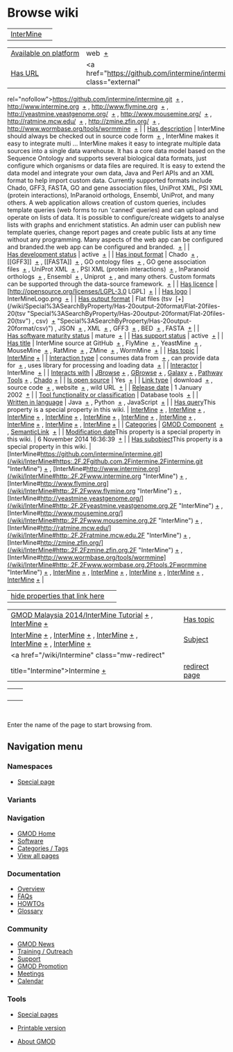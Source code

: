 



<span id="top"></span>




# <span dir="auto">Browse wiki</span>






|                                          |     |
|------------------------------------------|-----|
| [InterMine](/wiki/InterMine "InterMine") |     |

|  |  |
|----|----|
| [Available on platform](/wiki/Property%3AAvailable_on_platform "Property:Available on platform") | <span class="smwb-value">web  <span class="smwsearch">[+](/wiki/Special%3ASearchByProperty/Available-20on-20platform/web "Special%3ASearchByProperty/Available-20on-20platform/web")</span></span> |
| [Has URL](/wiki/Property%3AHas_URL "Property:Has URL") | <span class="smwb-value"><a href="https://github.com/intermine/intermine.git" class="external"
rel="nofollow">https://github.com/intermine/intermine.git</a>  <span class="smwsearch">[+](/wiki/Special%3ASearchByProperty/Has-20URL/https%3A-2F-2Fgithub.com-2Fintermine-2Fintermine.git "Special%3ASearchByProperty/Has-20URL/https%3A-2F-2Fgithub.com-2Fintermine-2Fintermine.git")</span></span> , <span class="smwb-value"><a href="http://www.intermine.org" class="external"
rel="nofollow">http://www.intermine.org</a>  <span class="smwsearch">[+](/wiki/Special%3ASearchByProperty/Has-20URL/http%3A-2F-2Fwww.intermine.org "Special%3ASearchByProperty/Has-20URL/http%3A-2F-2Fwww.intermine.org")</span></span> , <span class="smwb-value"><a href="http://www.flymine.org" class="external"
rel="nofollow">http://www.flymine.org</a>  <span class="smwsearch">[+](/wiki/Special%3ASearchByProperty/Has-20URL/http%3A-2F-2Fwww.flymine.org "Special%3ASearchByProperty/Has-20URL/http%3A-2F-2Fwww.flymine.org")</span></span> , <span class="smwb-value"><a href="http://yeastmine.yeastgenome.org/" class="external"
rel="nofollow">http://yeastmine.yeastgenome.org/</a>  <span class="smwsearch">[+](/wiki/Special%3ASearchByProperty/Has-20URL/http%3A-2F-2Fyeastmine.yeastgenome.org-2F "Special%3ASearchByProperty/Has-20URL/http%3A-2F-2Fyeastmine.yeastgenome.org-2F")</span></span> , <span class="smwb-value"><a href="http://www.mousemine.org/" class="external"
rel="nofollow">http://www.mousemine.org/</a>  <span class="smwsearch">[+](/wiki/Special%3ASearchByProperty/Has-20URL/http%3A-2F-2Fwww.mousemine.org-2F "Special%3ASearchByProperty/Has-20URL/http%3A-2F-2Fwww.mousemine.org-2F")</span></span> , <span class="smwb-value"><a href="http://ratmine.mcw.edu/" class="external"
rel="nofollow">http://ratmine.mcw.edu/</a>  <span class="smwsearch">[+](/wiki/Special%3ASearchByProperty/Has-20URL/http%3A-2F-2Fratmine.mcw.edu-2F "Special%3ASearchByProperty/Has-20URL/http%3A-2F-2Fratmine.mcw.edu-2F")</span></span> , <span class="smwb-value"><a href="http://zmine.zfin.org/" class="external"
rel="nofollow">http://zmine.zfin.org/</a>  <span class="smwsearch">[+](/wiki/Special%3ASearchByProperty/Has-20URL/http%3A-2F-2Fzmine.zfin.org-2F "Special%3ASearchByProperty/Has-20URL/http%3A-2F-2Fzmine.zfin.org-2F")</span></span> , <span class="smwb-value"><a href="http://www.wormbase.org/tools/wormmine" class="external"
rel="nofollow">http://www.wormbase.org/tools/wormmine</a>  <span class="smwsearch">[+](/wiki/Special%3ASearchByProperty/Has-20URL/http%3A-2F-2Fwww.wormbase.org-2Ftools-2Fwormmine "Special%3ASearchByProperty/Has-20URL/http%3A-2F-2Fwww.wormbase.org-2Ftools-2Fwormmine")</span></span> |
| [Has description](/wiki/Property%3AHas_description "Property:Has description") | <span class="smwb-value">InterMine should always be checked out in source code form  <span class="smwsearch">[+](/wiki/Special%3ASearchByProperty/Has-20description/InterMine-20should-20always-20be-20checked-20out-20in-20source-20code-20form "Special%3ASearchByProperty/Has-20description/InterMine-20should-20always-20be-20checked-20out-20in-20source-20code-20form")</span></span> , <span class="smwb-value">InterMine makes it easy to integrate multi<span class="smw-highlighter" data-type="2" state="persistent" data-title="Information"><span class="smwtext"> … </span><span class="smwttcontent">InterMine makes it easy to integrate multiple data sources into a single data warehouse. It has a core data model based on the Sequence Ontology and supports several biological data formats, just configure which organisms or data files are required. It is easy to extend the data model and integrate your own data, Java and Perl APIs and an XML format to help import custom data. Currently supported formats include Chado, GFF3, FASTA, GO and gene association files, UniProt XML, PSI XML (protein interactions), InParanoid orthologs, Ensembl, UniProt, and many others. A web application allows creation of custom queries, includes template queries (web forms to run 'canned' queries) and can upload and operate on lists of data. It is possible to configure/create widgets to analyse lists with graphs and enrichment statistics. An admin user can publish new template queries, change report pages and create public lists at any time without any programming. Many aspects of the web app can be configured and branded.</span></span>the web app can be configured and branded.  <span class="smwsearch">[+](/mediawiki/index.php?title=Special%3ASearchByProperty&x=Has-20description%2FInterMine-20makes-20it-20easy-20to-20integrate-20multiple-20data-20sources-20into-20a-20single-20data-20warehouse.-20It-20has-20a-20core-20data-20model-20based-20on-20the-20Sequence-20Ontology-20and-20supports-20several-20biological-20data-20formats%2C-20just-20configure-20which-20organisms-20or-20data-20files-20are-20required.-20It-20is-20easy-20to-20extend-20the-20data-20model-20and-20integrate-20your-20own-20data%2C-20Java-20and-20Perl-20APIs-20and-20an-20XML-20format-20to-20help-20import-20custom-20data.-20Currently-20supported-20formats-20include-20Chado%2C-20GFF3%2C-20FASTA%2C-20GO-20and-20gene-20association-20files%2C-20UniProt-20XML%2C-20PSI-20XML-20%28protein-20interactions%29%2C-20InParanoid-20orthologs%2C-20Ensembl%2C-20UniProt%2C-20and-20many-20others.-0A-0AA-20web-20application-20allows-20creation-20of-20custom-20queries%2C-20includes-20template-20queries-20%28web-20forms-20to-20run-20%27canned%27-20queries%29-20and-20can-20upload-20and-20operate-20on-20lists-20of-20data.-20It-20is-20possible-20to-20configure-2Fcreate-20widgets-20to-20analyse-20lists-20with-20graphs-20and-20enrichment-20statistics.-20An-20admin-20user-20can-20publish-20new-20template-20queries%2C-20change-20report-20pages-20and-20create-20public-20lists-20at-20any-20time-20without-20any-20programming.-20Many-20aspects-20of-20the-20web-20app-20can-20be-20configured-20and-20branded. "Special%3ASearchByProperty")</span></span> |
| [Has development status](/wiki/Property%3AHas_development_status "Property:Has development status") | <span class="smwb-value">active  <span class="smwsearch">[+](/wiki/Special%3ASearchByProperty/Has-20development-20status/active "Special%3ASearchByProperty/Has-20development-20status/active")</span></span> |
| [Has input format](/wiki/Property%3AHas_input_format "Property:Has input format") | <span class="smwb-value">Chado  <span class="smwsearch">[+](/wiki/Special%3ASearchByProperty/Has-20input-20format/Chado "Special%3ASearchByProperty/Has-20input-20format/Chado")</span></span> , <span class="smwb-value">\[\[GFF3\]\]  <span class="smwsearch">[+](/wiki/Special%3ASearchByProperty/Has-20input-20format/-5B-5BGFF3-5D-5D "Special%3ASearchByProperty/Has-20input-20format/-5B-5BGFF3-5D-5D")</span></span> , <span class="smwb-value">\[\[FASTA\]\]  <span class="smwsearch">[+](/wiki/Special%3ASearchByProperty/Has-20input-20format/-5B-5BFASTA-5D-5D "Special%3ASearchByProperty/Has-20input-20format/-5B-5BFASTA-5D-5D")</span></span> , <span class="smwb-value">GO ontology files  <span class="smwsearch">[+](/wiki/Special%3ASearchByProperty/Has-20input-20format/GO-20ontology-20files "Special%3ASearchByProperty/Has-20input-20format/GO-20ontology-20files")</span></span> , <span class="smwb-value">GO gene association files  <span class="smwsearch">[+](/wiki/Special%3ASearchByProperty/Has-20input-20format/GO-20gene-20association-20files "Special%3ASearchByProperty/Has-20input-20format/GO-20gene-20association-20files")</span></span> , <span class="smwb-value">UniProt XML  <span class="smwsearch">[+](/wiki/Special%3ASearchByProperty/Has-20input-20format/UniProt-20XML "Special%3ASearchByProperty/Has-20input-20format/UniProt-20XML")</span></span> , <span class="smwb-value">PSI XML (protein interactions)  <span class="smwsearch">[+](/wiki/Special%3ASearchByProperty/Has-20input-20format/PSI-20XML-20(protein-20interactions) "Special%3ASearchByProperty/Has-20input-20format/PSI-20XML-20(protein-20interactions)")</span></span> , <span class="smwb-value">InParanoid orthologs  <span class="smwsearch">[+](/wiki/Special%3ASearchByProperty/Has-20input-20format/InParanoid-20orthologs "Special%3ASearchByProperty/Has-20input-20format/InParanoid-20orthologs")</span></span> , <span class="smwb-value">Ensembl  <span class="smwsearch">[+](/wiki/Special%3ASearchByProperty/Has-20input-20format/Ensembl "Special%3ASearchByProperty/Has-20input-20format/Ensembl")</span></span> , <span class="smwb-value">Uniprot  <span class="smwsearch">[+](/wiki/Special%3ASearchByProperty/Has-20input-20format/Uniprot "Special%3ASearchByProperty/Has-20input-20format/Uniprot")</span></span> , <span class="smwb-value">and many others. Custom formats can be supported through the data-source framework.  <span class="smwsearch">[+](/wiki/Special%3ASearchByProperty/Has-20input-20format/and-20many-20others.-20Custom-20formats-20can-20be-20supported-20through-20the-20data-2Dsource-20framework. "Special%3ASearchByProperty/Has-20input-20format/and-20many-20others.-20Custom-20formats-20can-20be-20supported-20through-20the-20data-2Dsource-20framework.")</span></span> |
| [Has licence](/wiki/Property%3AHas_licence "Property:Has licence") | <span class="smwb-value">\[http://opensource.org/licenses/LGPL-3.0 LGPL\]  <span class="smwsearch">[+](/wiki/Special%3ASearchByProperty/Has-20licence/-5Bhttp%3A-2F-2Fopensource.org-2Flicenses-2FLGPL-2D3.0-20LGPL-5D "Special%3ASearchByProperty/Has-20licence/-5Bhttp%3A-2F-2Fopensource.org-2Flicenses-2FLGPL-2D3.0-20LGPL-5D")</span></span> |
| [Has logo](/wiki/Property%3AHas_logo "Property:Has logo") | <span class="smwb-value">InterMineLogo.png  <span class="smwsearch">[+](/wiki/Special%3ASearchByProperty/Has-20logo/InterMineLogo.png "Special%3ASearchByProperty/Has-20logo/InterMineLogo.png")</span></span> |
| [Has output format](/wiki/Property%3AHas_output_format "Property:Has output format") | <span class="smwb-value">Flat files (tsv  <span class="smwsearch">[+](/wiki/Special%3ASearchByProperty/Has-20output-20format/Flat-20files-20(tsv "Special%3ASearchByProperty/Has-20output-20format/Flat-20files-20(tsv")</span></span> , <span class="smwb-value">csv)  <span class="smwsearch">[+](/wiki/Special%3ASearchByProperty/Has-20output-20format/csv) "Special%3ASearchByProperty/Has-20output-20format/csv)")</span></span> , <span class="smwb-value">JSON  <span class="smwsearch">[+](/wiki/Special%3ASearchByProperty/Has-20output-20format/JSON "Special%3ASearchByProperty/Has-20output-20format/JSON")</span></span> , <span class="smwb-value">XML  <span class="smwsearch">[+](/wiki/Special%3ASearchByProperty/Has-20output-20format/XML "Special%3ASearchByProperty/Has-20output-20format/XML")</span></span> , <span class="smwb-value">GFF3  <span class="smwsearch">[+](/wiki/Special%3ASearchByProperty/Has-20output-20format/GFF3 "Special%3ASearchByProperty/Has-20output-20format/GFF3")</span></span> , <span class="smwb-value">BED  <span class="smwsearch">[+](/wiki/Special%3ASearchByProperty/Has-20output-20format/BED "Special%3ASearchByProperty/Has-20output-20format/BED")</span></span> , <span class="smwb-value">FASTA  <span class="smwsearch">[+](/wiki/Special%3ASearchByProperty/Has-20output-20format/FASTA "Special%3ASearchByProperty/Has-20output-20format/FASTA")</span></span> |
| [Has software maturity status](/wiki/Property%3AHas_software_maturity_status "Property:Has software maturity status") | <span class="smwb-value">mature  <span class="smwsearch">[+](/wiki/Special%3ASearchByProperty/Has-20software-20maturity-20status/mature "Special%3ASearchByProperty/Has-20software-20maturity-20status/mature")</span></span> |
| [Has support status](/wiki/Property%3AHas_support_status "Property:Has support status") | <span class="smwb-value">active  <span class="smwsearch">[+](/wiki/Special%3ASearchByProperty/Has-20support-20status/active "Special%3ASearchByProperty/Has-20support-20status/active")</span></span> |
| [Has title](/wiki/Property%3AHas_title "Property:Has title") | <span class="smwb-value">InterMine source at GitHub  <span class="smwsearch">[+](/wiki/Special%3ASearchByProperty/Has-20title/InterMine-20source-20at-20GitHub "Special%3ASearchByProperty/Has-20title/InterMine-20source-20at-20GitHub")</span></span> , <span class="smwb-value">FlyMine  <span class="smwsearch">[+](/wiki/Special%3ASearchByProperty/Has-20title/FlyMine "Special%3ASearchByProperty/Has-20title/FlyMine")</span></span> , <span class="smwb-value">YeastMine  <span class="smwsearch">[+](/wiki/Special%3ASearchByProperty/Has-20title/YeastMine "Special%3ASearchByProperty/Has-20title/YeastMine")</span></span> , <span class="smwb-value">MouseMine  <span class="smwsearch">[+](/wiki/Special%3ASearchByProperty/Has-20title/MouseMine "Special%3ASearchByProperty/Has-20title/MouseMine")</span></span> , <span class="smwb-value">RatMine  <span class="smwsearch">[+](/wiki/Special%3ASearchByProperty/Has-20title/RatMine "Special%3ASearchByProperty/Has-20title/RatMine")</span></span> , <span class="smwb-value">ZMine  <span class="smwsearch">[+](/wiki/Special%3ASearchByProperty/Has-20title/ZMine "Special%3ASearchByProperty/Has-20title/ZMine")</span></span> , <span class="smwb-value">WormMine  <span class="smwsearch">[+](/wiki/Special%3ASearchByProperty/Has-20title/WormMine "Special%3ASearchByProperty/Has-20title/WormMine")</span></span> |
| [Has topic](/wiki/Property%3AHas_topic "Property:Has topic") | <span class="smwb-value">[InterMine](/wiki/InterMine "InterMine") <span class="smwbrowse">[+](/wiki/Special%3ABrowse/InterMine "Special%3ABrowse/InterMine")</span></span> |
| [Interaction type](/wiki/Property%3AInteraction_type "Property:Interaction type") | <span class="smwb-value">consumes data from  <span class="smwsearch">[+](/wiki/Special%3ASearchByProperty/Interaction-20type/consumes-20data-20from "Special%3ASearchByProperty/Interaction-20type/consumes-20data-20from")</span></span> , <span class="smwb-value">can provide data for  <span class="smwsearch">[+](/wiki/Special%3ASearchByProperty/Interaction-20type/can-20provide-20data-20for "Special%3ASearchByProperty/Interaction-20type/can-20provide-20data-20for")</span></span> , <span class="smwb-value">uses library for processing and loading data  <span class="smwsearch">[+](/wiki/Special%3ASearchByProperty/Interaction-20type/uses-20library-20for-20processing-20and-20loading-20data "Special%3ASearchByProperty/Interaction-20type/uses-20library-20for-20processing-20and-20loading-20data")</span></span> |
| <a
href="/mediawiki/index.php?title=Property:Interactor&amp;action=edit&amp;redlink=1"
class="new"
title="Property:Interactor (page does not exist)">Interactor</a> | <span class="smwb-value">InterMine  <span class="smwsearch">[+](/wiki/Special%3ASearchByProperty/Interactor/InterMine "Special%3ASearchByProperty/Interactor/InterMine")</span></span> |
| [Interacts with](/wiki/Property%3AInteracts_with "Property:Interacts with") | <span class="smwb-value">[JBrowse](/wiki/JBrowse "JBrowse") <span class="smwbrowse">[+](/wiki/Special%3ABrowse/JBrowse "Special%3ABrowse/JBrowse")</span></span> , <span class="smwb-value">[GBrowse](/wiki/GBrowse "GBrowse") <span class="smwbrowse">[+](/wiki/Special%3ABrowse/GBrowse "Special%3ABrowse/GBrowse")</span></span> , <span class="smwb-value">[Galaxy](/wiki/Galaxy "Galaxy") <span class="smwbrowse">[+](/wiki/Special%3ABrowse/Galaxy "Special%3ABrowse/Galaxy")</span></span> , <span class="smwb-value">[Pathway Tools](/wiki/Pathway_Tools "Pathway Tools") <span class="smwbrowse">[+](/wiki/Special%3ABrowse/Pathway-20Tools "Special%3ABrowse/Pathway-20Tools")</span></span> , <span class="smwb-value"><a href="/wiki/Chado" class="mw-redirect" title="Chado">Chado</a> <span class="smwbrowse">[+](/wiki/Special%3ABrowse/Chado "Special%3ABrowse/Chado")</span></span> |
| [Is open source](/wiki/Property%3AIs_open_source "Property:Is open source") | <span class="smwb-value">Yes  <span class="smwsearch">[+](/wiki/Special%3ASearchByProperty/Is-20open-20source/Yes "Special%3ASearchByProperty/Is-20open-20source/Yes")</span></span> |
| [Link type](/wiki/Property%3ALink_type "Property:Link type") | <span class="smwb-value">download  <span class="smwsearch">[+](/wiki/Special%3ASearchByProperty/Link-20type/download "Special%3ASearchByProperty/Link-20type/download")</span></span> , <span class="smwb-value">source code  <span class="smwsearch">[+](/wiki/Special%3ASearchByProperty/Link-20type/source-20code "Special%3ASearchByProperty/Link-20type/source-20code")</span></span> , <span class="smwb-value">website  <span class="smwsearch">[+](/wiki/Special%3ASearchByProperty/Link-20type/website "Special%3ASearchByProperty/Link-20type/website")</span></span> , <span class="smwb-value">wild URL  <span class="smwsearch">[+](/wiki/Special%3ASearchByProperty/Link-20type/wild-20URL "Special%3ASearchByProperty/Link-20type/wild-20URL")</span></span> |
| [Release date](/wiki/Property%3ARelease_date "Property:Release date") | <span class="smwb-value">1 January 2002  <span class="smwsearch">[+](/wiki/Special%3ASearchByProperty/Release-20date/1-20January-202002 "Special%3ASearchByProperty/Release-20date/1-20January-202002")</span></span> |
| [Tool functionality or classification](/wiki/Property%3ATool_functionality_or_classification "Property:Tool functionality or classification") | <span class="smwb-value">Database tools  <span class="smwsearch">[+](/wiki/Special%3ASearchByProperty/Tool-20functionality-20or-20classification/Database-20tools "Special%3ASearchByProperty/Tool-20functionality-20or-20classification/Database-20tools")</span></span> |
| [Written in language](/wiki/Property%3AWritten_in_language "Property:Written in language") | <span class="smwb-value">Java  <span class="smwsearch">[+](/wiki/Special%3ASearchByProperty/Written-20in-20language/Java "Special%3ASearchByProperty/Written-20in-20language/Java")</span></span> , <span class="smwb-value">Python  <span class="smwsearch">[+](/wiki/Special%3ASearchByProperty/Written-20in-20language/Python "Special%3ASearchByProperty/Written-20in-20language/Python")</span></span> , <span class="smwb-value">JavaScript  <span class="smwsearch">[+](/wiki/Special%3ASearchByProperty/Written-20in-20language/JavaScript "Special%3ASearchByProperty/Written-20in-20language/JavaScript")</span></span> |
| <span class="smw-highlighter" data-type="1" state="inline" data-title="Property"><span class="smwbuiltin">[Has query](/wiki/Property:Has_query "Property:Has query")</span><span class="smwttcontent">This property is a special property in this wiki.</span></span> | <span class="smwb-value">[InterMine](/wiki/InterMine#_QUERY076e6c624fe53ae7008d899b8fb08793 "InterMine") <span class="smwbrowse">[+](/wiki/Special%3ABrowse/InterMine-23_QUERY076e6c624fe53ae7008d899b8fb08793 "Special%3ABrowse/InterMine-23 QUERY076e6c624fe53ae7008d899b8fb08793")</span></span> , <span class="smwb-value">[InterMine](/wiki/InterMine#_QUERYadeb6a9362677681aa9367dddf717a75 "InterMine") <span class="smwbrowse">[+](/wiki/Special%3ABrowse/InterMine-23_QUERYadeb6a9362677681aa9367dddf717a75 "Special%3ABrowse/InterMine-23 QUERYadeb6a9362677681aa9367dddf717a75")</span></span> , <span class="smwb-value">[InterMine](/wiki/InterMine#_QUERY56ce9ee5944c60ebc6f8a87e244e441c "InterMine") <span class="smwbrowse">[+](/wiki/Special%3ABrowse/InterMine-23_QUERY56ce9ee5944c60ebc6f8a87e244e441c "Special%3ABrowse/InterMine-23 QUERY56ce9ee5944c60ebc6f8a87e244e441c")</span></span> , <span class="smwb-value">[InterMine](/wiki/InterMine#_QUERY73ff506ba58c55797e39f473cd707478 "InterMine") <span class="smwbrowse">[+](/wiki/Special%3ABrowse/InterMine-23_QUERY73ff506ba58c55797e39f473cd707478 "Special%3ABrowse/InterMine-23 QUERY73ff506ba58c55797e39f473cd707478")</span></span> , <span class="smwb-value">[InterMine](/wiki/InterMine#_QUERYba417adcdcdb2319b9859f7d80fb9411 "InterMine") <span class="smwbrowse">[+](/wiki/Special%3ABrowse/InterMine-23_QUERYba417adcdcdb2319b9859f7d80fb9411 "Special%3ABrowse/InterMine-23 QUERYba417adcdcdb2319b9859f7d80fb9411")</span></span> , <span class="smwb-value">[InterMine](/wiki/InterMine#_QUERY741017b339c8dfbc389705b7629e2be0 "InterMine") <span class="smwbrowse">[+](/wiki/Special%3ABrowse/InterMine-23_QUERY741017b339c8dfbc389705b7629e2be0 "Special%3ABrowse/InterMine-23 QUERY741017b339c8dfbc389705b7629e2be0")</span></span> , <span class="smwb-value">[InterMine](/wiki/InterMine#_QUERY9fb06ff9892c7c2a179a225badf4f335 "InterMine") <span class="smwbrowse">[+](/wiki/Special%3ABrowse/InterMine-23_QUERY9fb06ff9892c7c2a179a225badf4f335 "Special%3ABrowse/InterMine-23 QUERY9fb06ff9892c7c2a179a225badf4f335")</span></span> , <span class="smwb-value">[InterMine](/wiki/InterMine#_QUERYb64dfa4dbb95534bb92b7eb0e2377669 "InterMine") <span class="smwbrowse">[+](/wiki/Special%3ABrowse/InterMine-23_QUERYb64dfa4dbb95534bb92b7eb0e2377669 "Special%3ABrowse/InterMine-23 QUERYb64dfa4dbb95534bb92b7eb0e2377669")</span></span> , <span class="smwb-value">[InterMine](/wiki/InterMine#_QUERYd8246db7dc5e39e77d6a7396137530a6 "InterMine") <span class="smwbrowse">[+](/wiki/Special%3ABrowse/InterMine-23_QUERYd8246db7dc5e39e77d6a7396137530a6 "Special%3ABrowse/InterMine-23 QUERYd8246db7dc5e39e77d6a7396137530a6")</span></span> , <span class="smwb-value">[InterMine](/wiki/InterMine#_QUERY9b6102e5eedc85801b51c1127eb363ae "InterMine") <span class="smwbrowse">[+](/wiki/Special%3ABrowse/InterMine-23_QUERY9b6102e5eedc85801b51c1127eb363ae "Special%3ABrowse/InterMine-23 QUERY9b6102e5eedc85801b51c1127eb363ae")</span></span> |
| [Categories](/wiki/Special%3ACategories "Special%3ACategories") | <span class="smwb-value">[GMOD Component](/wiki/Category%3AGMOD_Component "Category%3AGMOD Component")  <span class="smwsearch">[+](/wiki/Special%3ASearchByProperty/GMOD-20Component "Special%3ASearchByProperty/GMOD-20Component")</span></span> , <span class="smwb-value"><a
href="/mediawiki/index.php?title=Category%3ASemanticLink&amp;action=edit&amp;redlink=1"
class="new"
title="Category%3ASemanticLink (page does not exist)">SemanticLink</a>  <span class="smwsearch">[+](/wiki/Special%3ASearchByProperty/SemanticLink "Special%3ASearchByProperty/SemanticLink")</span></span> |
| <span class="smw-highlighter" data-type="1" state="inline" data-title="Property"><span class="smwbuiltin">[Modification date](/wiki/Property:Modification_date "Property:Modification date")</span><span class="smwttcontent">This property is a special property in this wiki.</span></span> | <span class="smwb-value">6 November 2014 16:36:39  <span class="smwsearch">[+](/wiki/Special%3ASearchByProperty/Modification-20date/6-20November-202014-2016:36:39 "Special%3ASearchByProperty/Modification-20date/6-20November-202014-2016:36:39")</span></span> |
| <span class="smw-highlighter" data-type="1" state="inline" data-title="Property"><span class="smwbuiltin">[Has subobject](/wiki/Property%3AHas_subobject "Property:Has subobject")</span><span class="smwttcontent">This property is a special property in this wiki.</span></span> | <span class="smwb-value">[InterMine#https://github.com/intermine/intermine.git](/wiki/InterMine#https:.2F.2Fgithub.com.2Fintermine.2Fintermine.git "InterMine") <span class="smwbrowse">[+](/wiki/Special%3ABrowse/InterMine-23https%3A-2F-2Fgithub.com-2Fintermine-2Fintermine.git "Special%3ABrowse/InterMine-23https%3A-2F-2Fgithub.com-2Fintermine-2Fintermine.git")</span></span> , <span class="smwb-value">[InterMine#http://www.intermine.org](/wiki/InterMine#http:.2F.2Fwww.intermine.org "InterMine") <span class="smwbrowse">[+](/wiki/Special%3ABrowse/InterMine-23http%3A-2F-2Fwww.intermine.org "Special%3ABrowse/InterMine-23http%3A-2F-2Fwww.intermine.org")</span></span> , <span class="smwb-value">[InterMine#http://www.flymine.org](/wiki/InterMine#http:.2F.2Fwww.flymine.org "InterMine") <span class="smwbrowse">[+](/wiki/Special%3ABrowse/InterMine-23http%3A-2F-2Fwww.flymine.org "Special%3ABrowse/InterMine-23http%3A-2F-2Fwww.flymine.org")</span></span> , <span class="smwb-value">[InterMine#http://yeastmine.yeastgenome.org/](/wiki/InterMine#http:.2F.2Fyeastmine.yeastgenome.org.2F "InterMine") <span class="smwbrowse">[+](/wiki/Special%3ABrowse/InterMine-23http%3A-2F-2Fyeastmine.yeastgenome.org-2F "Special%3ABrowse/InterMine-23http%3A-2F-2Fyeastmine.yeastgenome.org-2F")</span></span> , <span class="smwb-value">[InterMine#http://www.mousemine.org/](/wiki/InterMine#http:.2F.2Fwww.mousemine.org.2F "InterMine") <span class="smwbrowse">[+](/wiki/Special%3ABrowse/InterMine-23http%3A-2F-2Fwww.mousemine.org-2F "Special%3ABrowse/InterMine-23http%3A-2F-2Fwww.mousemine.org-2F")</span></span> , <span class="smwb-value">[InterMine#http://ratmine.mcw.edu/](/wiki/InterMine#http:.2F.2Fratmine.mcw.edu.2F "InterMine") <span class="smwbrowse">[+](/wiki/Special%3ABrowse/InterMine-23http%3A-2F-2Fratmine.mcw.edu-2F "Special%3ABrowse/InterMine-23http%3A-2F-2Fratmine.mcw.edu-2F")</span></span> , <span class="smwb-value">[InterMine#http://zmine.zfin.org/](/wiki/InterMine#http:.2F.2Fzmine.zfin.org.2F "InterMine") <span class="smwbrowse">[+](/wiki/Special%3ABrowse/InterMine-23http%3A-2F-2Fzmine.zfin.org-2F "Special%3ABrowse/InterMine-23http%3A-2F-2Fzmine.zfin.org-2F")</span></span> , <span class="smwb-value">[InterMine#http://www.wormbase.org/tools/wormmine](/wiki/InterMine#http:.2F.2Fwww.wormbase.org.2Ftools.2Fwormmine "InterMine") <span class="smwbrowse">[+](/wiki/Special%3ABrowse/InterMine-23http%3A-2F-2Fwww.wormbase.org-2Ftools-2Fwormmine "Special%3ABrowse/InterMine-23http%3A-2F-2Fwww.wormbase.org-2Ftools-2Fwormmine")</span></span> , <span class="smwb-value">[InterMine](/wiki/InterMine#_35f0a4dfb21d901063f9534114909319 "InterMine") <span class="smwbrowse">[+](/wiki/Special%3ABrowse/InterMine-23_35f0a4dfb21d901063f9534114909319 "Special%3ABrowse/InterMine-23 35f0a4dfb21d901063f9534114909319")</span></span> , <span class="smwb-value">[InterMine](/wiki/InterMine#_44c0411f669b0bc7ee3599b3e40bf478 "InterMine") <span class="smwbrowse">[+](/wiki/Special%3ABrowse/InterMine-23_44c0411f669b0bc7ee3599b3e40bf478 "Special%3ABrowse/InterMine-23 44c0411f669b0bc7ee3599b3e40bf478")</span></span> , <span class="smwb-value">[InterMine](/wiki/InterMine#_23c1d6f8e2fcb6320697d1877b352a27 "InterMine") <span class="smwbrowse">[+](/wiki/Special%3ABrowse/InterMine-23_23c1d6f8e2fcb6320697d1877b352a27 "Special%3ABrowse/InterMine-23 23c1d6f8e2fcb6320697d1877b352a27")</span></span> , <span class="smwb-value">[InterMine](/wiki/InterMine#_19ca3e5527b4a7801df22e02220506b6 "InterMine") <span class="smwbrowse">[+](/wiki/Special%3ABrowse/InterMine-23_19ca3e5527b4a7801df22e02220506b6 "Special%3ABrowse/InterMine-23 19ca3e5527b4a7801df22e02220506b6")</span></span> , <span class="smwb-value">[InterMine](/wiki/InterMine#_1974840c5524f47e32e34fbc09fa67f4 "InterMine") <span class="smwbrowse">[+](/wiki/Special%3ABrowse/InterMine-23_1974840c5524f47e32e34fbc09fa67f4 "Special%3ABrowse/InterMine-23 1974840c5524f47e32e34fbc09fa67f4")</span></span> |

<span id="smw_browse_incoming"></span>

|  |  |
|----|----|
| [hide properties that link here](/mediawiki/index.php?title=Special:Browse&offset=0&dir=out&article=InterMine)  |  |

|  |  |
|----|----|
| <span class="smwb-ivalue">[GMOD Malaysia 2014/InterMine Tutorial](/wiki/GMOD_Malaysia_2014/InterMine_Tutorial "GMOD Malaysia 2014/InterMine Tutorial") <span class="smwbrowse">[+](/wiki/Special%3ABrowse/GMOD-20Malaysia-202014-2FInterMine-20Tutorial "Special%3ABrowse/GMOD-20Malaysia-202014-2FInterMine-20Tutorial")</span></span> , <span class="smwb-ivalue">[InterMine](/wiki/InterMine "InterMine") <span class="smwbrowse">[+](/wiki/Special%3ABrowse/InterMine "Special%3ABrowse/InterMine")</span></span> | [Has topic](/wiki/Property%3AHas_topic "Property:Has topic") |
| <span class="smwb-ivalue">[InterMine](/wiki/InterMine#_23c1d6f8e2fcb6320697d1877b352a27 "InterMine") <span class="smwbrowse">[+](/wiki/Special%3ABrowse/InterMine-23_23c1d6f8e2fcb6320697d1877b352a27 "Special%3ABrowse/InterMine-23 23c1d6f8e2fcb6320697d1877b352a27")</span></span> , <span class="smwb-ivalue">[InterMine](/wiki/InterMine#_19ca3e5527b4a7801df22e02220506b6 "InterMine") <span class="smwbrowse">[+](/wiki/Special%3ABrowse/InterMine-23_19ca3e5527b4a7801df22e02220506b6 "Special%3ABrowse/InterMine-23 19ca3e5527b4a7801df22e02220506b6")</span></span> , <span class="smwb-ivalue">[InterMine](/wiki/InterMine#_1974840c5524f47e32e34fbc09fa67f4 "InterMine") <span class="smwbrowse">[+](/wiki/Special%3ABrowse/InterMine-23_1974840c5524f47e32e34fbc09fa67f4 "Special%3ABrowse/InterMine-23 1974840c5524f47e32e34fbc09fa67f4")</span></span> , <span class="smwb-ivalue">[InterMine](/wiki/InterMine#_35f0a4dfb21d901063f9534114909319 "InterMine") <span class="smwbrowse">[+](/wiki/Special%3ABrowse/InterMine-23_35f0a4dfb21d901063f9534114909319 "Special%3ABrowse/InterMine-23 35f0a4dfb21d901063f9534114909319")</span></span> , <span class="smwb-ivalue">[InterMine](/wiki/InterMine#_44c0411f669b0bc7ee3599b3e40bf478 "InterMine") <span class="smwbrowse">[+](/wiki/Special%3ABrowse/InterMine-23_44c0411f669b0bc7ee3599b3e40bf478 "Special%3ABrowse/InterMine-23 44c0411f669b0bc7ee3599b3e40bf478")</span></span> | [Subject](/wiki/Property%3ASubject "Property%3ASubject") |
| <span class="smwb-ivalue"><a href="/wiki/Intermine" class="mw-redirect"
title="Intermine">Intermine</a> <span class="smwbrowse">[+](/wiki/Special%3ABrowse/Intermine "Special%3ABrowse/Intermine")</span></span> | [redirect page](/wiki/Special:ListRedirects "Special:ListRedirects") |

|     |     |
|-----|-----|
|     |     |

 

Enter the name of the page to start browsing from.  








## Navigation menu



### Namespaces

- <span id="ca-nstab-special">[Special
  page](/wiki/Special%3ABrowse/InterMine "This is a special page, you cannot edit the page itself")</span>


### 

### Variants[](#)









<a href="/wiki/Main_Page"
style="background-image: url(http://gmod.org/images/GMOD-cogs.png);"
title="Visit the main page"></a>


### Navigation



- <span id="n-GMOD-Home">[GMOD Home](/wiki/Main_Page)</span>
- <span id="n-Software">[Software](/wiki/GMOD_Components)</span>
- <span id="n-Categories-.2F-Tags">[Categories /
  Tags](/wiki/Categories)</span>
- <span id="n-View-all-pages">[View all
  pages](/wiki/Special:AllPages)</span>




### Documentation



- <span id="n-Overview">[Overview](/wiki/Overview)</span>
- <span id="n-FAQs">[FAQs](/wiki/Category%3AFAQ)</span>
- <span id="n-HOWTOs">[HOWTOs](/wiki/Category%3AHOWTO)</span>
- <span id="n-Glossary">[Glossary](/wiki/Glossary)</span>




### Community



- <span id="n-GMOD-News">[GMOD News](/wiki/GMOD_News)</span>
- <span id="n-Training-.2F-Outreach">[Training /
  Outreach](/wiki/Training_and_Outreach)</span>
- <span id="n-Support">[Support](/wiki/Support)</span>
- <span id="n-GMOD-Promotion">[GMOD
  Promotion](/wiki/GMOD_Promotion)</span>
- <span id="n-Meetings">[Meetings](/wiki/Meetings)</span>
- <span id="n-Calendar">[Calendar](/wiki/Calendar)</span>




### Tools



- <span id="t-specialpages"><a href="/wiki/Special%3ASpecialPages" accesskey="q"
  title="A list of all special pages [q]">Special pages</a></span>
- <span id="t-print"><a
  href="/mediawiki/index.php?title=Special%3ABrowse/InterMine&amp;printable=yes"
  rel="alternate" accesskey="p"
  title="Printable version of this page [p]">Printable version</a></span>





- <span id="footer-places-about">[About
  GMOD](/wiki/GMOD%3AAbout "GMOD%3AAbout")</span>

<!-- -->




